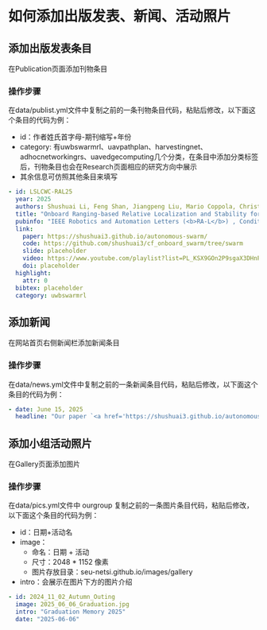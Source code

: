 # 如何添加出版发表、新闻、活动照片
## 添加出版发表条目
在Publication页面添加刊物条目
### 操作步骤
在data/publist.yml文件中复制之前的一条刊物条目代码，粘贴后修改，以下面这个条目的代码为例：
- id：作者姓氏首字母-期刊缩写+年份
- category: 有uwbswarmrl、uavpathplan、harvestingnet、adhocnetworkingrs、uavedgecomputing几个分类，在条目中添加分类标签后，刊物条目也会在Research页面相应的研究方向中展示
- 其余信息可仿照其他条目来填写

```yml
- id: LSLCWC-RAL25
  year: 2025
  authors: Shushuai Li, Feng Shan, Jiangpeng Liu, Mario Coppola, Christophe De Wagter, and Guido de Croon
  title: "Onboard Ranging-based Relative Localization and Stability for Lightweight Aerial Swarms"
  pubinfo: "IEEE Robotics and Automation Letters (<b>RA-L</b>) , Conditionally Accepted on Jun 15, 2025."
  link:
    paper: https://shushuai3.github.io/autonomous-swarm/
    code: https://github.com/shushuai3/cf_onboard_swarm/tree/swarm
    slide: placeholder
    video: https://www.youtube.com/playlist?list=PL_KSX9GOn2P9sgaX3DHnPsnBCJ76fLNJ5
    doi: placeholder
  highlight: 
    attr: 0
  bibtex: placeholder
  category: uwbswarmrl
```

## 添加新闻
在网站首页右侧新闻栏添加新闻条目
### 操作步骤
在data/news.yml文件中复制之前的一条新闻条目代码，粘贴后修改，以下面这个条目的代码为例：
```yml
- date: June 15, 2025
  headline: "Our paper `<a href='https://shushuai3.github.io/autonomous-swarm/'>Onboard Ranging-based Relative Localization and Stability for Lightweight Aerial Swarms</a>' was conditionally accepted by IEEE Robotics and Automation Letters (RA-L)."

```

## 添加小组活动照片
在Gallery页面添加图片
### 操作步骤
在data/pics.yml文件中 ourgroup 复制之前的一条图片条目代码，粘贴后修改，以下面这个条目的代码为例：
- id：日期+活动名
- image：
  - 命名：日期 + 活动
  - 尺寸：2048 * 1152 像素
  - 图片存放目录：seu-netsi.github.io/images/gallery
- intro：会展示在图片下方的图片介绍
  

```yml
- id: 2024_11_02_Autumn_Outing
  image: 2025_06_06_Graduation.jpg
  intro: "Graduation Memory 2025"
  date: "2025-06-06"
```
